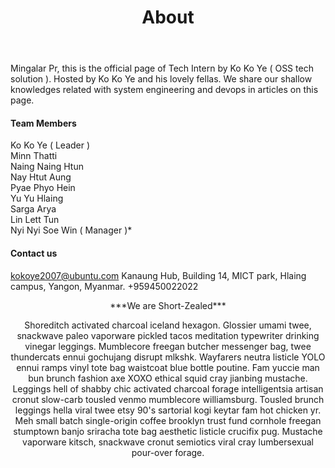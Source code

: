 ﻿---
layout: page
title: About
image: 

permalink: /about/
---

Mingalar Pr, this is the official page of Tech Intern by Ko Ko Ye ( OSS tech solution ).
Hosted by Ko Ko Ye and his lovely fellas. We share our shallow knowledges related with system engineering and devops in articles on this page. 

#### Team Members
Ko Ko Ye ( Leader ) <br/>
Minn Thatti <br/>
Naing Naing Htun<br/>
Nay Htut Aung <br/>
Pyae Phyo Hein<br/>
Yu Yu Hlaing<br/>
Sarga Arya<br/>
Lin Lett Tun<br/>
Nyi Nyi Soe Win ( Manager )*
#### Contact us
kokoye2007@ubuntu.com
Kanaung Hub, Building 14, MICT park, Hlaing campus, Yangon, Myanmar.
+959450022022

 <center> ***We are Short-Zealed*** <center/>


Shoreditch activated charcoal iceland hexagon. Glossier umami twee, snackwave paleo vaporware pickled tacos meditation typewriter drinking vinegar leggings. Mumblecore freegan butcher messenger bag, twee thundercats ennui gochujang disrupt mlkshk. Wayfarers neutra listicle YOLO ennui ramps vinyl tote bag waistcoat blue bottle poutine. Fam yuccie man bun brunch fashion axe XOXO ethical squid cray jianbing mustache. Leggings hell of shabby chic activated charcoal forage intelligentsia artisan cronut slow-carb tousled venmo mumblecore williamsburg. Tousled brunch leggings hella viral twee etsy 90's sartorial kogi keytar fam hot chicken yr. Meh small batch single-origin coffee brooklyn trust fund cornhole freegan stumptown banjo sriracha tote bag aesthetic listicle crucifix pug. Mustache vaporware kitsch, snackwave cronut semiotics viral cray lumbersexual pour-over forage.

